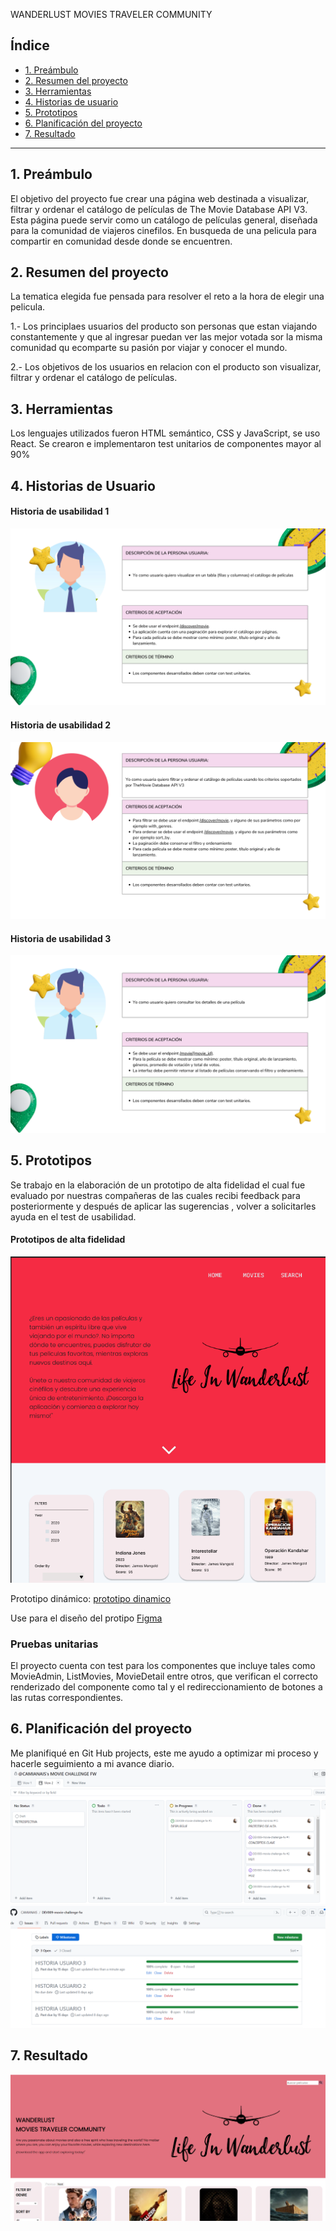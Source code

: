 WANDERLUST MOVIES TRAVELER COMMUNITY

## Índice

* [1. Preámbulo](#1-preámbulo)
* [2. Resumen del proyecto](#2-resumen-del-proyecto)
* [3. Herramientas](#3-herramientas)
* [4. Historias de usuario](#4-historias-de-usuario)
* [5. Prototipos](#5-prototipos)
* [6. Planificación del proyecto](#6-planificacion-del-proyecto)
* [7. Resultado](#7-resultado)
***

## 1. Preámbulo

El objetivo del proyecto fue crear una  página web destinada a visualizar, filtrar y ordenar el catálogo de películas de The Movie Database API V3. Esta página puede servir como un catálogo de películas general, diseñada para la comunidad de viajeros cinefilos. En busqueda de una pelicula para compartir en comunidad desde donde se encuentren. 
## 2. Resumen del proyecto

La tematica elegida fue pensada para resolver el reto a la hora de elegir una pelicula.

1.- Los principlaes usuarios del producto son personas que estan viajando constantemente y que al ingresar puedan ver las mejor votada sor la misma comunidad qu ecomparte su pasión por viajar y conocer el mundo.

2.- Los objetivos de los usuarios en relacion con el producto son visualizar, filtrar y ordenar el catálogo de películas.

## 3. Herramientas

Los lenguajes utilizados fueron HTML semántico, CSS y JavaScript, se uso React. Se crearon e implementaron test unitarios de componentes mayor al 90%

## 4. Historias de Usuario

#### Historia de usabilidad 1
![user story 1](src/assets/img/HU1.png)
#### Historia de usabilidad 2
![user story 2](src/assets/img/HU2.png)
#### Historia de usabilidad 3
![user story 3](src/assets/img/HU3.png)

## 5. Prototipos
Se trabajo en la elaboración de un prototipo de alta fidelidad el cual fue evaluado por nuestras compañeras de las cuales recibi feedback para posteriormente y después de aplicar las sugerencias , volver a solicitarles ayuda en el test de usabilidad.

#### Prototipos de alta fidelidad
![prototipo alta 1](src/assets/img/PROTALTA.png)

 Prototipo dinámico: [prototipo dinamico](https://www.figma.com/proto/hLXttWAHbL0dDJdtmLFQcX/MOVIE-CHALLENGE?type=design&node-id=311-130&t=eOM1ymnhRx6fVoFf-1&scaling=min-zoom&page-id=0%3A1&mode=design)

Use para el diseño del protipo [Figma](https://www.figma.com/) 
### Pruebas unitarias

El proyecto cuenta con test para los componentes que incluye tales como MovieAdmin, ListMovies, MovieDetail entre otros, que verifican el correcto renderizado del componente como tal y el redireccionamiento de botones a las rutas correspondientes.

## 6. Planificación del proyecto

Me planifiqué en Git Hub projects, este me ayudo a optimizar mi proceso y hacerle seguimiento a mi avance diario.
![plicificacion 1](src/assets/img/plan1.png)
![planificacion 2](src/assets/img//plan2.png)
## 7. Resultado
![result 1](src/assets/img/result1.png)